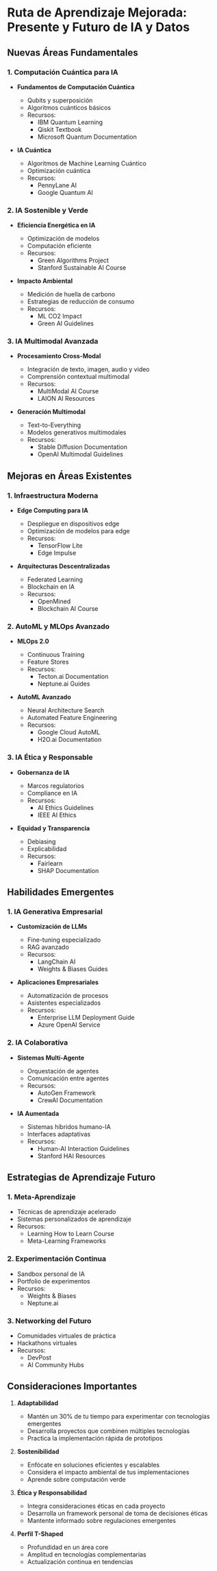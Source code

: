 # Ruta de Aprendizaje Mejorada: Presente y Futuro de IA y Datos

## Nuevas Áreas Fundamentales

### 1. Computación Cuántica para IA
- **Fundamentos de Computación Cuántica**
  - Qubits y superposición
  - Algoritmos cuánticos básicos
  - Recursos:
    - IBM Quantum Learning
    - Qiskit Textbook
    - Microsoft Quantum Documentation

- **IA Cuántica**
  - Algoritmos de Machine Learning Cuántico
  - Optimización cuántica
  - Recursos:
    - PennyLane AI
    - Google Quantum AI

### 2. IA Sostenible y Verde
- **Eficiencia Energética en IA**
  - Optimización de modelos
  - Computación eficiente
  - Recursos:
    - Green Algorithms Project
    - Stanford Sustainable AI Course

- **Impacto Ambiental**
  - Medición de huella de carbono
  - Estrategias de reducción de consumo
  - Recursos:
    - ML CO2 Impact
    - Green AI Guidelines

### 3. IA Multimodal Avanzada
- **Procesamiento Cross-Modal**
  - Integración de texto, imagen, audio y video
  - Comprensión contextual multimodal
  - Recursos:
    - MultiModal AI Course
    - LAION AI Resources

- **Generación Multimodal**
  - Text-to-Everything
  - Modelos generativos multimodales
  - Recursos:
    - Stable Diffusion Documentation
    - OpenAI Multimodal Guidelines

## Mejoras en Áreas Existentes

### 1. Infraestructura Moderna
- **Edge Computing para IA**
  - Despliegue en dispositivos edge
  - Optimización de modelos para edge
  - Recursos:
    - TensorFlow Lite
    - Edge Impulse

- **Arquitecturas Descentralizadas**
  - Federated Learning
  - Blockchain en IA
  - Recursos:
    - OpenMined
    - Blockchain AI Course

### 2. AutoML y MLOps Avanzado
- **MLOps 2.0**
  - Continuous Training
  - Feature Stores
  - Recursos:
    - Tecton.ai Documentation
    - Neptune.ai Guides

- **AutoML Avanzado**
  - Neural Architecture Search
  - Automated Feature Engineering
  - Recursos:
    - Google Cloud AutoML
    - H2O.ai Documentation

### 3. IA Ética y Responsable
- **Gobernanza de IA**
  - Marcos regulatorios
  - Compliance en IA
  - Recursos:
    - AI Ethics Guidelines
    - IEEE AI Ethics

- **Equidad y Transparencia**
  - Debiasing
  - Explicabilidad
  - Recursos:
    - Fairlearn
    - SHAP Documentation

## Habilidades Emergentes

### 1. IA Generativa Empresarial
- **Customización de LLMs**
  - Fine-tuning especializado
  - RAG avanzado
  - Recursos:
    - LangChain AI
    - Weights & Biases Guides

- **Aplicaciones Empresariales**
  - Automatización de procesos
  - Asistentes especializados
  - Recursos:
    - Enterprise LLM Deployment Guide
    - Azure OpenAI Service

### 2. IA Colaborativa
- **Sistemas Multi-Agente**
  - Orquestación de agentes
  - Comunicación entre agentes
  - Recursos:
    - AutoGen Framework
    - CrewAI Documentation

- **IA Aumentada**
  - Sistemas híbridos humano-IA
  - Interfaces adaptativas
  - Recursos:
    - Human-AI Interaction Guidelines
    - Stanford HAI Resources

## Estrategias de Aprendizaje Futuro

### 1. Meta-Aprendizaje
- Técnicas de aprendizaje acelerado
- Sistemas personalizados de aprendizaje
- Recursos:
  - Learning How to Learn Course
  - Meta-Learning Frameworks

### 2. Experimentación Continua
- Sandbox personal de IA
- Portfolio de experimentos
- Recursos:
  - Weights & Biases
  - Neptune.ai

### 3. Networking del Futuro
- Comunidades virtuales de práctica
- Hackathons virtuales
- Recursos:
  - DevPost
  - AI Community Hubs

## Consideraciones Importantes

1. **Adaptabilidad**
   - Mantén un 30% de tu tiempo para experimentar con tecnologías emergentes
   - Desarrolla proyectos que combinen múltiples tecnologías
   - Practica la implementación rápida de prototipos

2. **Sostenibilidad**
   - Enfócate en soluciones eficientes y escalables
   - Considera el impacto ambiental de tus implementaciones
   - Aprende sobre computación verde

3. **Ética y Responsabilidad**
   - Integra consideraciones éticas en cada proyecto
   - Desarrolla un framework personal de toma de decisiones éticas
   - Mantente informado sobre regulaciones emergentes

4. **Perfil T-Shaped**
   - Profundidad en un área core
   - Amplitud en tecnologías complementarias
   - Actualización continua en tendencias
